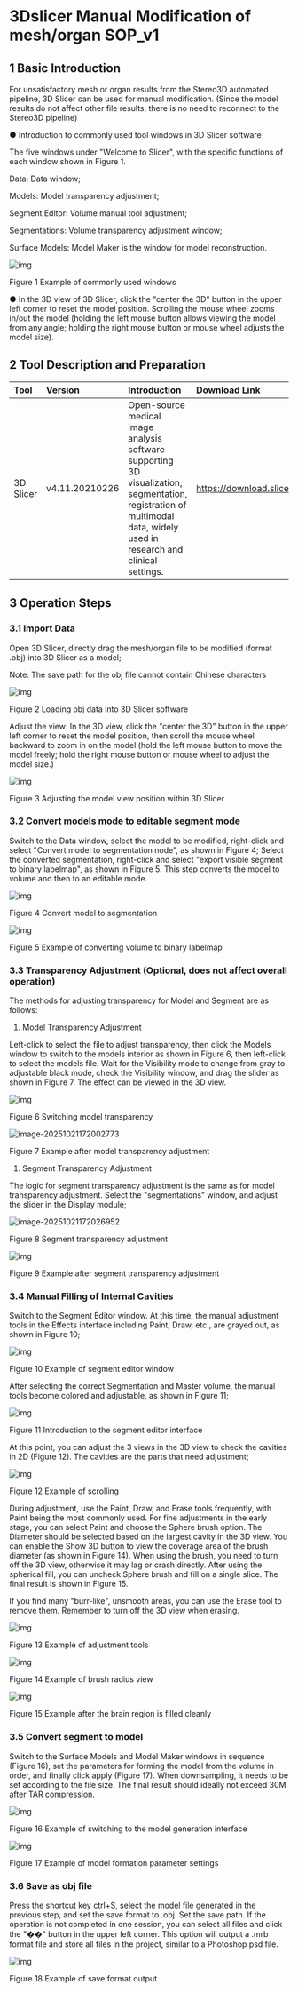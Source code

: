 # **3Dslicer Manual Modification of mesh/organ SOP_v1**

## 1 **Basic Introduction**

For unsatisfactory mesh or organ results from the Stereo3D automated pipeline, 3D Slicer can be used for manual modification. (Since the model results do not affect other file results, there is no need to reconnect to the Stereo3D pipeline)

● Introduction to commonly used tool windows in 3D Slicer software

The five windows under "Welcome to Slicer", with the specific functions of each window shown in Figure 1.

Data: Data window;

Models: Model transparency adjustment;

Segment Editor: Volume manual tool adjustment;

Segmentations: Volume transparency adjustment window;

Surface Models: Model Maker is the window for model reconstruction.

![img](file:///C:\Users\sunyiqiang\AppData\Local\Temp\ksohtml17652\wps65.jpg)

Figure 1 Example of commonly used windows

● In the 3D view of 3D Slicer, click the "center the 3D" button in the upper left corner to reset the model position. Scrolling the mouse wheel zooms in/out the model (holding the left mouse button allows viewing the model from any angle; holding the right mouse button or mouse wheel adjusts the model size).

## 2 **Tool Description and Preparation**

| Tool      | Version        | Introduction                                                 | Download Link                | Purpose                 |
| :-------- | :------------- | :----------------------------------------------------------- | :--------------------------- | :---------------------- |
| 3D Slicer | v4.11.20210226 | Open-source medical image analysis software supporting 3D visualization, segmentation, registration of multimodal data, widely used in research and clinical settings. | https://download.slicer.org/ | ● Modify model contours |

## 3 **Operation Steps**

### 3.1 **Import Data**

Open 3D Slicer, directly drag the mesh/organ file to be modified (format .obj) into 3D Slicer as a model;

Note: The save path for the obj file cannot contain Chinese characters

![img](file:///C:\Users\sunyiqiang\AppData\Local\Temp\ksohtml17652\wps66.jpg)

Figure 2 Loading obj data into 3D Slicer software

Adjust the view: In the 3D view, click the "center the 3D" button in the upper left corner to reset the model position, then scroll the mouse wheel backward to zoom in on the model (hold the left mouse button to move the model freely; hold the right mouse button or mouse wheel to adjust the model size.)

![img](file:///C:\Users\sunyiqiang\AppData\Local\Temp\ksohtml17652\wps67.jpg)

Figure 3 Adjusting the model view position within 3D Slicer

### 3.2 **Convert models mode to editable segment mode**

Switch to the Data window, select the model to be modified, right-click and select "Convert model to segmentation node", as shown in Figure 4; Select the converted segmentation, right-click and select "export visible segment to binary labelmap", as shown in Figure 5. This step converts the model to volume and then to an editable mode.

![img](file:///C:\Users\sunyiqiang\AppData\Local\Temp\ksohtml17652\wps68.jpg)

Figure 4 Convert model to segmentation

![img](file:///C:\Users\sunyiqiang\AppData\Local\Temp\ksohtml17652\wps69.jpg)

Figure 5 Example of converting volume to binary labelmap

### 3.3 **Transparency Adjustment (Optional, does not affect overall operation)**

The methods for adjusting transparency for Model and Segment are as follows:

1. Model Transparency Adjustment

Left-click to select the file to adjust transparency, then click the Models window to switch to the models interior as shown in Figure 6, then left-click to select the models file. Wait for the Visibility mode to change from gray to adjustable black mode, check the Visibility window, and drag the slider as shown in Figure 7. The effect can be viewed in the 3D view.

![img](file:///C:\Users\sunyiqiang\AppData\Local\Temp\ksohtml17652\wps70.jpg)

Figure 6 Switching model transparency

![image-20251021172002773](C:\Users\sunyiqiang\AppData\Roaming\Typora\typora-user-images\image-20251021172002773.png)

Figure 7 Example after model transparency adjustment

1. Segment Transparency Adjustment

The logic for segment transparency adjustment is the same as for model transparency adjustment. Select the "segmentations" window, and adjust the slider in the Display module;

![image-20251021172026952](C:\Users\sunyiqiang\AppData\Roaming\Typora\typora-user-images\image-20251021172026952.png)

Figure 8 Segment transparency adjustment

![img](file:///C:\Users\sunyiqiang\AppData\Local\Temp\ksohtml17652\wps73.jpg)

Figure 9 Example after segment transparency adjustment

### 3.4 **Manual Filling of Internal Cavities**

Switch to the Segment Editor window. At this time, the manual adjustment tools in the Effects interface including Paint, Draw, etc., are grayed out, as shown in Figure 10;

![img](file:///C:\Users\sunyiqiang\AppData\Local\Temp\ksohtml17652\wps74.jpg) 

Figure 10 Example of segment editor window

After selecting the correct Segmentation and Master volume, the manual tools become colored and adjustable, as shown in Figure 11;

![img](file:///C:\Users\sunyiqiang\AppData\Local\Temp\ksohtml17652\wps75.jpg)

Figure 11 Introduction to the segment editor interface

At this point, you can adjust the 3 views in the 3D view to check the cavities in 2D (Figure 12). The cavities are the parts that need adjustment;

![img](file:///C:\Users\sunyiqiang\AppData\Local\Temp\ksohtml17652\wps76.jpg)

Figure 12 Example of scrolling

During adjustment, use the Paint, Draw, and Erase tools frequently, with Paint being the most commonly used. For fine adjustments in the early stage, you can select Paint and choose the Sphere brush option. The Diameter should be selected based on the largest cavity in the 3D view. You can enable the Show 3D button to view the coverage area of the brush diameter (as shown in Figure 14). When using the brush, you need to turn off the 3D view, otherwise it may lag or crash directly. After using the spherical fill, you can uncheck Sphere brush and fill on a single slice. The final result is shown in Figure 15.

If you find many "burr-like", unsmooth areas, you can use the Erase tool to remove them. Remember to turn off the 3D view when erasing.

![img](file:///C:\Users\sunyiqiang\AppData\Local\Temp\ksohtml17652\wps77.jpg)

Figure 13 Example of adjustment tools

![img](file:///C:\Users\sunyiqiang\AppData\Local\Temp\ksohtml17652\wps78.jpg)

Figure 14 Example of brush radius view

![img](file:///C:\Users\sunyiqiang\AppData\Local\Temp\ksohtml17652\wps79.jpg)

Figure 15 Example after the brain region is filled cleanly

### 3.5 **Convert segment to model**

Switch to the Surface Models and Model Maker windows in sequence (Figure 16), set the parameters for forming the model from the volume in order, and finally click apply (Figure 17). When downsampling, it needs to be set according to the file size. The final result should ideally not exceed 30M after TAR compression.

![img](file:///C:\Users\sunyiqiang\AppData\Local\Temp\ksohtml17652\wps80.jpg)

Figure 16 Example of switching to the model generation interface

![img](file:///C:\Users\sunyiqiang\AppData\Local\Temp\ksohtml17652\wps81.jpg)

Figure 17 Example of model formation parameter settings

### 3.6 **Save as obj file**

Press the shortcut key ctrl+S, select the model file generated in the previous step, and set the save format to .obj. Set the save path. If the operation is not completed in one session, you can select all files and click the "��" button in the upper left corner. This option will output a .mrb format file and store all files in the project, similar to a Photoshop psd file.

![img](file:///C:\Users\sunyiqiang\AppData\Local\Temp\ksohtml17652\wps82.jpg)

Figure 18 Example of save format output